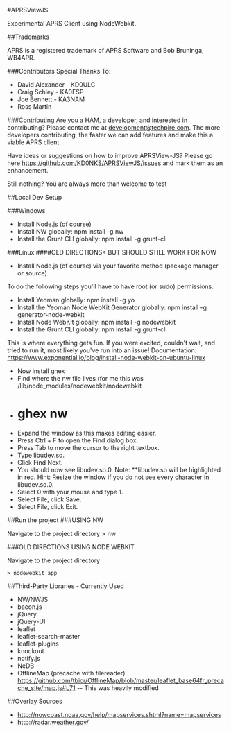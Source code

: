 #APRSViewJS

Experimental APRS Client using NodeWebkit.

##Trademarks

APRS is a registered trademark of APRS Software and Bob Bruninga, WB4APR.

###Contributors
Special Thanks To:
- David Alexander - KD0ULC
- Craig Schley - KA0FSP
- Joe Bennett - KA3NAM
- Ross Martin

###Contributing
Are you a HAM, a developer, and interested in contributing?  Please contact me at development@techpire.com.  The more developers contributing, the faster we can add features and make this a viable APRS client.

Have ideas or suggestions on how to improve APRSView-JS?  Please go here https://github.com/KD0NKS/APRSViewJS/issues and mark them as an enhancement.

Still nothing?  You are always more than welcome to test


##Local Dev Setup

###Windows
- Install Node.js (of course)
- Install NW globally: npm install -g nw
- Install the Grunt CLI globally: npm install -g grunt-cli

###Linux
####OLD DIRECTIONS< BUT SHOULD STILL WORK FOR NOW

- Install Node.js (of course) via your favorite method (package manager or source)

To do the following steps you'll have to have root (or sudo) permissions.
- Install Yeoman globally: npm install -g yo
- Install the Yeoman Node WebKit Generator globally: npm install -g generator-node-webkit
- Install Node WebKit globally: npm install -g nodewebkit
- Install the Grunt CLI globally: npm install -g grunt-cli

This is where everything gets fun.  If you were excited, couldn't wait, and tried to run it, most likely you've run into an issue!
Documentation: https://www.exponential.io/blog/install-node-webkit-on-ubuntu-linux

- Now install ghex
- Find where the nw file lives (for me this was /lib/node_modules/nodewebkit/nodewebkit
- # ghex nw
- Expand the window as this makes editing easier.
- Press Ctrl + F to open the Find dialog box.
- Press Tab to move the cursor to the right textbox.
- Type libudev.so.
- Click Find Next.
- You should now see libudev.so.0. Note: **libudev.so will be highlighted in red. Hint: Resize the window if you do not see every character in libudev.so.0.
- Select 0 with your mouse and type 1.
- Select File, click Save.
- Select File, click Exit.


##Run the project
###USING NW

Navigate to the project directory
    > nw


###OLD DIRECTIONS USING NODE WEBKIT

Navigate to the project directory

    > nodewebkit app

##Third-Party Libraries - Currently Used
- NW/NWJS
- bacon.js
- jQuery
- jQuery-UI
- leaflet
- leaflet-search-master
- leaflet-plugins
- knockout
- notify.js
- NeDB
- OfflineMap (precache with filereader) https://github.com/tbicr/OfflineMap/blob/master/leaflet_base64fr_precache_site/map.js#L71
-- This was heavily modified

##Overlay Sources
- http://nowcoast.noaa.gov/help/mapservices.shtml?name=mapservices
- http://radar.weather.gov/